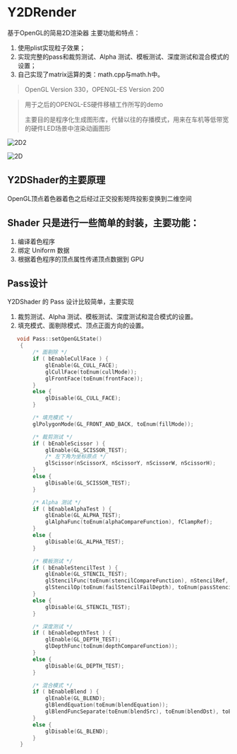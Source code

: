# Y2DRender
基于OpenGL的简易2D渲染器
主要功能和特点：
1. 使用plist实现粒子效果；
2. 实现完整的pass和裁剪测试、Alpha 测试、模板测试、深度测试和混合模式的设置；
3. 自己实现了matrix运算的类：math.cpp与math.h中。
>OpenGL Version 330，OPENGL-ES Version 200

>用于之后的OPENGL-ES硬件移植工作所写的demo
>
>主要目的是程序化生成图形库，代替以往的存播模式，用来在车机等低带宽的硬件LED场景中渲染动画图形

![2D2](https://user-images.githubusercontent.com/41230077/163804480-aa7456e5-7612-4a23-958f-7a0ef61b2814.gif)

![2D](https://user-images.githubusercontent.com/41230077/163805781-a712aaed-bfa9-47cd-8429-2f6986d33ba0.gif)


## Y2DShader的主要原理

OpenGL顶点着色器着色之后经过正交投影矩阵投影变换到二维空间

## Shader 只是进行一些简单的封装，主要功能：
1. 编译着色程序
2. 绑定 Uniform 数据
3. 根据着色程序的顶点属性传递顶点数据到 GPU
    

## Pass设计
Y2DShader 的 Pass 设计比较简单，主要实现
1. 裁剪测试、Alpha 测试、模板测试、深度测试和混合模式的设置。
2. 填充模式、面剔除模式、顶点正面方向的设置。

```cpp
   void Pass::setOpenGLState()
    {
        /* 面剔除 */
        if ( bEnableCullFace ) {
            glEnable(GL_CULL_FACE);
            glCullFace(toEnum(cullMode));
            glFrontFace(toEnum(frontFace));
        }
        else {
            glDisable(GL_CULL_FACE);
        }

        /* 填充模式 */
        glPolygonMode(GL_FRONT_AND_BACK, toEnum(fillMode));

        /* 裁剪测试 */
        if ( bEnableScissor ) {
            glEnable(GL_SCISSOR_TEST);
            /* 左下角为坐标原点 */
            glScissor(nScissorX, nScissorY, nScissorW, nScissorH);
        }
        else {
            glDisable(GL_SCISSOR_TEST);
        }

        /* Alpha 测试 */
        if ( bEnableAlphaTest ) {
            glEnable(GL_ALPHA_TEST);
            glAlphaFunc(toEnum(alphaCompareFunction), fClampRef);
        }
        else {
            glDisable(GL_ALPHA_TEST);
        }

        /* 模板测试 */
        if ( bEnableStencilTest ) {
            glEnable(GL_STENCIL_TEST);
            glStencilFunc(toEnum(stencilCompareFunction), nStencilRef, nStencilMask);
            glStencilOp(toEnum(failStencilFailDepth), toEnum(passStencilFailDepth), toEnum(passStencilPassDepth));
        }
        else {
            glDisable(GL_STENCIL_TEST);
        }

        /* 深度测试 */
        if ( bEnableDepthTest ) {
            glEnable(GL_DEPTH_TEST);
            glDepthFunc(toEnum(depthCompareFunction));
        }
        else {
            glDisable(GL_DEPTH_TEST);
        }

        /* 混合模式 */
        if ( bEnableBlend ) {
            glEnable(GL_BLEND);
            glBlendEquation(toEnum(blendEquation));
            glBlendFuncSeparate(toEnum(blendSrc), toEnum(blendDst), toEnum(blendSrcAlpha), toEnum(blendDstAlpha));
        }
        else {
            glDisable(GL_BLEND);
        }
    }
```
